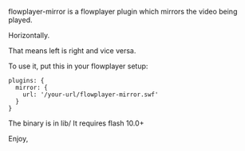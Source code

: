 flowplayer-mirror is a flowplayer plugin which mirrors the video being played. 

Horizontally.  

That means left is right and vice versa.

To use it, put this in your flowplayer setup:

	plugins: {
	  mirror: {
	    url: '/your-url/flowplayer-mirror.swf'
	  }
	}

The binary is in lib/
It requires flash 10.0+


Enjoy,
